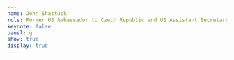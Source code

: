 ```yaml
---
name: John Shattuck
role: Former US Ambassador to Czech Republic and US Assistant Secretary of State for Democracy, Human Rights and Labor
keynote: false
panel: g
show: true
display: true
---
```

